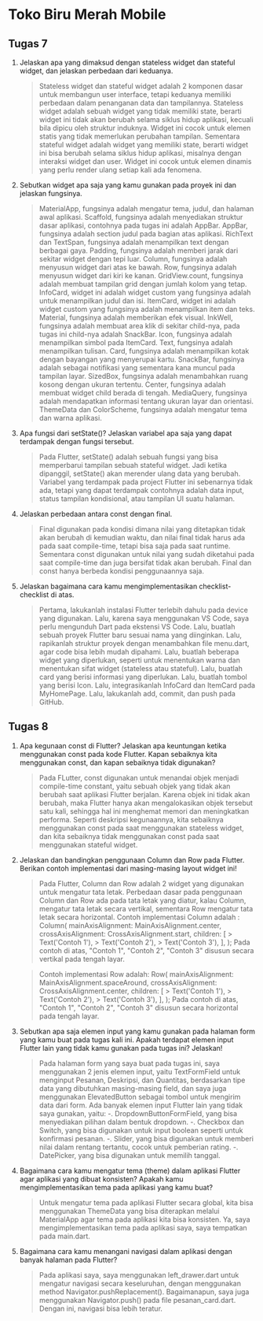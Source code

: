 # Toko Biru Merah Mobile

## Tugas 7
1. Jelaskan apa yang dimaksud dengan stateless widget dan stateful widget, dan jelaskan perbedaan dari keduanya.
   > Stateless widget dan stateful widget adalah 2 komponen dasar untuk membangun user interface, tetapi keduanya memiliki perbedaan dalam penanganan data dan tampilannya.
      Stateless widget adalah sebuah widget yang tidak memiliki state, berarti widget ini tidak akan berubah selama siklus hidup aplikasi, kecuali bila dipicu oleh struktur
      induknya. Widget ini cocok untuk elemen statis yang tidak memerlukan perubahan tampilan. Sementara stateful widget adalah widget yang memiliki state, berarti widget
      ini bisa berubah selama siklus hidup aplikasi, misalnya dengan interaksi widget dan user. Widget ini cocok untuk elemen dinamis yang perlu render ulang setiap kali
      ada fenomena.

2. Sebutkan widget apa saja yang kamu gunakan pada proyek ini dan jelaskan fungsinya.
   > MaterialApp, fungsinya adalah mengatur tema, judul, dan halaman awal aplikasi.
   > Scaffold, fungsinya adalah menyediakan struktur dasar aplikasi, contohnya pada tugas ini adalah AppBar.
   > AppBar, fungsinya adalah section judul pada bagian atas aplikasi.
   > RichText dan TextSpan, fungsinya adalah menampilkan text dengan berbagai gaya.
   > Padding, fungsinya adalah memberi jarak dari sekitar widget dengan tepi luar.
   > Column, fungsinya adalah menyusun widget dari atas ke bawah.
   > Row, fungsinya adalah menyusun widget dari kiri ke kanan.
   > GridView.count, fungsinya adalah membuat tampilan grid dengan jumlah kolom yang tetap.
   > InfoCard, widget ini adalah widget custom yang fungsinya adalah untuk menampilkan judul dan isi.
   > ItemCard, widget ini adalah widget custom yang fungsinya adalah menampilkan item dan teks.
   > Material, fungsinya adalah memberikan efek visual.
   > InkWell, fungsinya adalah membuat area klik di sekitar child-nya, pada tugas ini child-nya adalah SnackBar.
   > Icon, fungsinya adalah menampilkan simbol pada ItemCard.
   > Text, fungsinya adalah menampilkan tulisan.
   > Card, fungsinya adalah menampilkan kotak dengan bayangan yang menyerupai kartu.
   > SnackBar, fungsinya adalah sebagai notifikasi yang sementara kana muncul pada tampilan layar.
   > SizedBox, fungsinya adalah menambahkan ruang kosong dengan ukuran tertentu.
   > Center, fungsinya adalah membuat widget child berada di tengah.
   > MediaQuery, fungsinya adalah mendapatkan informasi tentang ukuran layar dan orientasi.
   > ThemeData dan ColorScheme, fungsinya adalah mengatur tema dan warna aplikasi.

3. Apa fungsi dari setState()? Jelaskan variabel apa saja yang dapat terdampak dengan fungsi tersebut.
   > Pada Flutter, setState() adalah sebuah fungsi yang bisa memperbarui tampilan sebuah stateful widget. Jadi ketika dipanggil, setState() akan merender ulang data yang
      berubah. Variabel yang terdampak pada project Flutter ini sebenarnya tidak ada, tetapi yang dapat terdampak contohnya adalah data input, status tampilan kondisional,
      atau tampilan UI suatu halaman.

4. Jelaskan perbedaan antara const dengan final.
   > Final digunakan pada kondisi dimana nilai yang ditetapkan tidak akan berubah di kemudian waktu, dan nilai final tidak harus ada pada saat compile-time, tetapi bisa saja
      pada saat runtime. Sementara const digunakan untuk nilai yang sudah diketahui pada saat compile-time dan juga bersifat tidak akan berubah. Final dan const hanya berbeda
      kondisi penggunaannya saja.

5. Jelaskan bagaimana cara kamu mengimplementasikan checklist-checklist di atas.
   > Pertama, lakukanlah instalasi Flutter terlebih dahulu pada device yang digunakan.
   > Lalu, karena saya menggunakan VS Code, saya perlu mengunduh Dart pada ekstensi VS Code.
   > Lalu, buatlah sebuah proyek Flutter baru sesuai nama yang diinginkan.
   > Lalu, rapikanlah struktur proyek dengan menambahkan file menu.dart, agar code bisa lebih mudah dipahami.
   > Lalu, buatlah beberapa widget yang diperlukan, seperti untuk menentukan warna dan menentukan sifat widget (stateless atau stateful).
   > Lalu, buatlah card yang berisi informasi yang diperlukan.
   > Lalu, buatlah tombol yang berisi Icon.
   > Lalu, integrasikanlah InfoCard dan ItemCard pada MyHomePage.
   > Lalu, lakukanlah add, commit, dan push pada GitHub.

## Tugas 8
1. Apa kegunaan const di Flutter? Jelaskan apa keuntungan ketika menggunakan const pada kode Flutter. Kapan sebaiknya kita menggunakan const, dan kapan sebaiknya tidak digunakan?
   > Pada FLutter, const digunakan untuk menandai objek menjadi compile-time constant, yaitu sebuah objek yang tidak akan berubah saat aplikasi Flutter berjalan. Karena objek ini tidak akan berubah, maka Flutter hanya akan mengalokasikan objek tersebut satu kali, sehingga hal ini menghemat memori dan meningkatkan performa. Seperti deskripsi kegunaannya, kita sebaiknya menggunakan const pada saat menggunakan stateless widget, dan kita sebaiknya tidak menggunakan const pada saat menggunakan stateful widget.

2. Jelaskan dan bandingkan penggunaan Column dan Row pada Flutter. Berikan contoh implementasi dari masing-masing layout widget ini!
   > Pada Flutter, Column dan Row adalah 2 widget yang digunakan untuk mengatur tata letak. Perbedaan dasar pada penggunaan Column dan Row ada pada tata letak yang diatur, kalau Column, mengatur tata letak secara vertikal, sementara Row mengatur tata letak secara horizontal. Contoh implementasi Column adalah :
   > Column(
      > mainAxisAlignment: MainAxisAlignment.center,
      > crossAxisAlignment: CrossAxisAlignment.start,
      > children: <Widget>[
         > Text('Contoh 1'),
         > Text('Contoh 2'),
         > Text('Contoh 3'),
      > ],
   > );
   > Pada contoh di atas, "Contoh 1", "Contoh 2", "Contoh 3" disusun secara vertikal pada tengah layar.

   > Contoh implementasi Row adalah:
   > Row(
      > mainAxisAlignment: MainAxisAlignment.spaceAround,
      > crossAxisAlignment: CrossAxisAlignment.center,
      > children: <Widget>[
         > Text('Contoh 1'),
         > Text('Contoh 2'),
         > Text('Contoh 3'),
      > ],
   > );
   > Pada contoh di atas, "Contoh 1", "Contoh 2", "Contoh 3" disusun secara horizontal pada tengah layar.

3. Sebutkan apa saja elemen input yang kamu gunakan pada halaman form yang kamu buat pada tugas kali ini. Apakah terdapat elemen input Flutter lain yang tidak kamu gunakan pada tugas ini? Jelaskan!
   > Pada halaman form yang saya buat pada tugas ini, saya menggunakan 2 jenis elemen input, yaitu TextFormField untuk menginput Pesanan, Deskripsi, dan Quantitas, berdasarkan tipe data yang dibutuhkan masing-masing field, dan saya juga menggunakan ElevatedButton sebagai tombol untuk mengirim data dari form. Ada banyak elemen input Flutter lain yang tidak saya gunakan, yaitu:
    -. DropdownButtonFormField, yang bisa menyediakan pilihan dalam bentuk dropdown.
    -. Checkbox dan Switch, yang bisa digunakan untuk input boolean seperti untuk konfirmasi pesanan.
    -. Slider, yang bisa digunakan untuk memberi nilai dalam rentang tertantu, cocok untuk pemberian rating.
    -. DatePicker, yang bisa digunakan untuk memilih tanggal.

4. Bagaimana cara kamu mengatur tema (theme) dalam aplikasi Flutter agar aplikasi yang dibuat konsisten? Apakah kamu mengimplementasikan tema pada aplikasi yang kamu buat?
   > Untuk mengatur tema pada aplikasi Flutter secara global, kita bisa menggunakan ThemeData yang bisa diterapkan melalui MaterialApp agar tema pada aplikasi kita bisa konsisten. Ya, saya mengimplementasikan tema pada aplikasi saya, saya tempatkan pada main.dart.

5. Bagaimana cara kamu menangani navigasi dalam aplikasi dengan banyak halaman pada Flutter?
   > Pada aplikasi saya, saya menggunakan left_drawer.dart untuk mengatur navigasi secara keseluruhan, dengan menggunakan method Navigator.pushReplacement(). Bagaimanapun, saya juga menggunakan Navigator.push() pada file pesanan_card.dart. Dengan ini, navigasi bisa lebih teratur.